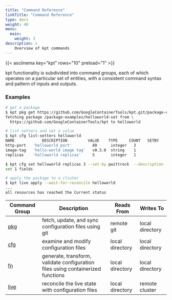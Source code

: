 ```yaml
---
title: "Command Reference"
linkTitle: "Command Reference"
type: docs
weight: 40
menu:
  main:
    weight: 3
description: >
    Overview of kpt commands
---
```


{{< asciinema key="kpt" rows="10" preload="1" >}}

kpt functionality is subdivided into command groups, each of which operates on
a particular set of entities, with a consistent command syntax and pattern of
inputs and outputs.

### Examples

```sh
# get a package
$ kpt pkg get https://github.com/GoogleContainerTools/kpt.git/package-examples/helloworld-set@v0.5.0 helloworld
fetching package /package-examples/helloworld-set from \
  https://github.com/GoogleContainerTools/kpt to helloworld
```

```sh
# list setters and set a value
$ kpt cfg list-setters helloworld
NAME            DESCRIPTION         VALUE    TYPE     COUNT   SETBY
http-port   'helloworld port'         80      integer   3
image-tag   'hello-world image tag'   v0.3.0  string    1
replicas    'helloworld replicas'     5       integer   1

$ kpt cfg set helloworld replicas 3 --set-by pwittrock  --description 'reason'
set 1 fields
```

```sh
# apply the package to a clsuter
$ kpt live apply --wait-for-reconcile helloworld
...
all resources has reached the Current status
```

| Command Group | Description                                                                     |  Reads From     | Writes To       |
|---------------|---------------------------------------------------------------------------------|-----------------|-----------------|
| [pkg]         | fetch, update, and sync configuration files using git                           | remote git      | local directory |
| [cfg]         | examine and modify configuration files                                          | local directory | local directory |
| [fn]          | generate, transform, validate configuration files using containerized functions | local directory | local directory |
| [live]        | reconcile the live state with configuration files                               | local directory | remote cluster  |


[updating]: pkg/updat
[functions]: fn/run
[setters]: cfg/set
[gcr.io/kpt-dev/kpt]: https://gcr.io/kpt-dev/kpt
[pkg]: pkg/
[cfg]: cfg/
[fn]: fn/
[live]: live/

